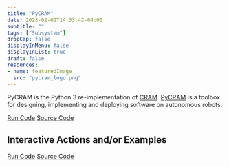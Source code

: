 ```yaml
---
title: "PyCRAM"
date: 2023-02-02T14:33:42-04:00
subtitle: ""
tags: ["Subsystem"]
dropCap: false
displayInMenu: false
displayInList: true
draft: false
resources:
- name: featuredImage
  src: "pycram_logo.png"
---
```


PyCRAM is the Python 3 re-implementation of [CRAM](https://cram-system.org/). [PyCRAM](https://pycram.readthedocs.io/en/latest/index.html) is a toolbox for designing, implementing and deploying software on autonomous robots.

<div class="hidde-after-preview">
<a class="btn btn-primary" target="_blank" href="https://binder.intel4coro.de/v2/gh/IntEL4CoRo/pycram/binder-xpra?urlpath=lab%2Ftree%2Fexamples%2Faction_designator.ipynb%3Frobot%3Dpr2%26environment%3Dkitchen">Run Code</a>
<a class="btn btn-success" target="_blank" href="https://github.com/cram2/pycram">Source Code</a>
</div>

<!--more-->


Interactive Actions and/or Examples
---

<div>
<a class="btn btn-primary" target="_blank" href="https://binder.intel4coro.de/v2/gh/IntEL4CoRo/pycram/binder-xpra?urlpath=lab%2Ftree%2Fexamples%2Faction_designator.ipynb%3Frobot%3Dpr2%26environment%3Dkitchen">Run Code</a>
<a class="btn btn-success" target="_blank" href="https://github.com/cram2/pycram">Source Code</a>
</div>
